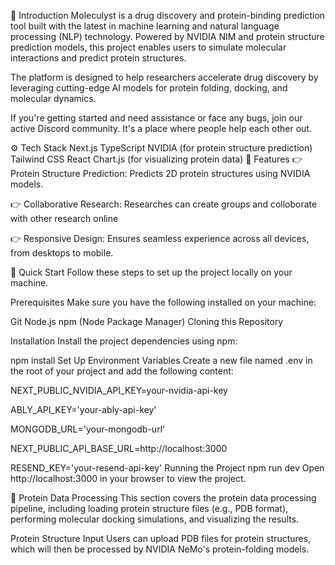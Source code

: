 🤖 Introduction
Moleculyst is a drug discovery and protein-binding prediction tool built with the latest in machine learning and natural language processing (NLP) technology. Powered by NVIDIA NIM and protein structure prediction models, this project enables users to simulate molecular interactions and predict protein structures.

The platform is designed to help researchers accelerate drug discovery by leveraging cutting-edge AI models for protein folding, docking, and molecular dynamics.

If you're getting started and need assistance or face any bugs, join our active Discord community. It's a place where people help each other out.


⚙️ Tech Stack
Next.js
TypeScript
NVIDIA (for protein structure prediction)
Tailwind CSS
React Chart.js (for visualizing protein data)
🔋 Features
👉 Protein Structure Prediction: Predicts 2D protein structures using NVIDIA models.

👉 Collaborative Research: Researches can create groups and colloborate with other research online

👉 Responsive Design: Ensures seamless experience across all devices, from desktops to mobile.

🤸 Quick Start
Follow these steps to set up the project locally on your machine.

Prerequisites
Make sure you have the following installed on your machine:

Git
Node.js
npm (Node Package Manager)
Cloning this Repository

Installation
Install the project dependencies using npm:

npm install
Set Up Environment Variables
Create a new file named .env in the root of your project and add the following content:

NEXT_PUBLIC_NVIDIA_API_KEY=your-nvidia-api-key

ABLY_API_KEY='your-ably-api-key'

MONGODB_URL='your-mongodb-url'

NEXT_PUBLIC_API_BASE_URL=http://localhost:3000

RESEND_KEY='your-resend-api-key'
Running the Project
npm run dev
Open http://localhost:3000 in your browser to view the project.

🧬 Protein Data Processing
This section covers the protein data processing pipeline, including loading protein structure files (e.g., PDB format), performing molecular docking simulations, and visualizing the results.

Protein Structure Input
Users can upload PDB files for protein structures, which will then be processed by NVIDIA NeMo's protein-folding models.


